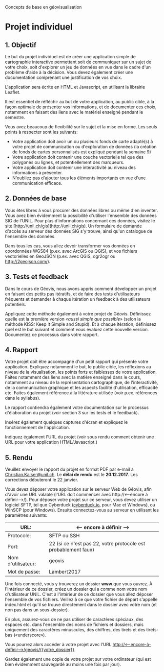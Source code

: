 Concepts de base en géovisualisation

# Projet individuel



## 1. Objectif

Le but du projet individuel est de créer une application simple de cartographie interactive permettant soit de communiquer sur un sujet de votre choix, soit d'explorer un jeu de données en vue dans le cadre d'un problème d'aide à la décision. Vous devez également créer une documentation comprenant une justification de vos choix.

L'application sera écrite en HTML et Javascript, en utilisant la librairie Leaflet.

Il est essentiel de réfléchir au but de votre application, au public cible, à la façon optimale de présenter vos informations, et de documenter ces choix, notamment en faisant des liens avec le matériel enseigné pendant le semestre.

Vous avez beaucoup de flexibilité sur le sujet et la mise en forme. Les seuls points à respecter sont les suivants:

- Votre application doit avoir un ou plusieurs fonds de carte adapté(s) à votre projet de communication ou d'exploration de données (la création de fonds de cartes personnalisés est expliqué pendant la semaine 9)
- Votre application doit contenir une couche vectorielle tel que des polygones ou lignes, et potentiellement des marqueurs.
- Votre application doit contenir une interactivité au niveau des informations à présenter.
- N'oubliez pas d'ajouter tous les éléments importants en vue d'une communication efficace.


## 2. Données de base

Vous êtes libres à vous procurer des données libres ou même d'en inventer. Vous avez bien évidemment la possibilité d'utiliser l'ensemble des données SIG de l'UNIL. Pour plus d'informations concernant ces données, visitez le site [http://unil.ch/gis](http://unil.ch/gis). Un formulaire de demande d'accès au serveur des données SIG s'y trouve, ainsi qu'un catalogue de l'ensemble des données.

Dans tous les cas, vous allez devoir transformer vos données en coordonnées WGS84 (p.ex. avec ArcGIS ou QGIS), et vos fichiers vectorielles en GeoJSON (p.ex. avec QGIS, ogr2ogr ou http://2geojson.com/).


## 3. Tests et feedback

Dans le cours de Géovis, nous avons appris comment développer un projet en faisant des petits pas itératifs, et de faire des tests d'utilisateurs fréquents et demander à chaque itération un feedback à des utilisateurs potentiels.

Appliquez cette méthode également à votre projet de Géovis. Définissez quelle est la première version _«aussi simple que possible»_ (selon la méthode KISS: Keep It Simple and Stupid). Et à chaque itération, définissez quel est le but suivant et comment vous évaluez cette nouvelle version. Documentez ce processus dans votre rapport.


## 4. Rapport

Votre projet doit être accompagné d'un petit rapport qui présente votre application. Expliquez notamment le but, le public cible, les réflexions au niveau de la visualisation, les points forts et faiblesses de votre application. Faites notamment des liens avec la matière enseigné dans le cours, notamment au niveau de la représentation cartographique, de l'interactivité, de la communication graphique et les aspects facilité d'utilisation, efficacité etc. Faites également référence à la littérature utilisée (voir p.ex. références dans le syllabus).

Le rapport contiendra également votre documentation sur le processus d'élaboration du projet (voir section 3 sur les tests et le feedback).

Insérez également quelques captures d'écran et expliquez le fonctionnement de l'application.

Indiquez également l'URL du projet (voir sous rendu comment obtenir une URL pour votre application HTML/Javascript.)



## 5. Rendu

Veuillez envoyer le rapport du projet en format PDF par e-mail à Christian.Kaiser@unil.ch. Le __délai de rendu__ est le __20.12.2017__. Les corrections débuteront le 22 janvier.

Vous devez déposer votre application sur le serveur Web de Géovis, afin d'avoir une URL valable (l'URL doit commencer avec http://<--encore à définir-->/). Pour déposer votre projet sur ce serveur, vous devez utiliser un logiciel SFTP, tel que Cyberduck ([cyberduck.io](https://cyberduck.io/), pour Mac et Windows), ou WinSCP (pour Windows). Ensuite connectez-vous au serveur en utilisant les paramètres suivants:

| URL:               | <-- encore à définir -->                 |
| -------------------|----------------------------------------- |
| Protocole:         | SFTP ou SSH                              |
| Port:              | 22 (si ce n'est pas 22, votre protocole est probablement faux) |
| Nom d'utilisateur: | geovis                                   |
| Mot de passe:      | Lambert2017                              |

Une fois connecté, vous y trouverez un dossier **www** que vous ouvrez. À l'intérieur de ce dossier, créez un dossier qui a comme nom votre nom d'utilisateur UNIL. C'est à l'intérieur de ce dossier que vous allez déposer l'ensemble de vos fichiers. Veillez à ce que votre fichier de départ s'appelle index.html et qu'il se trouve directement dans le dossier avec votre nom (et non pas dans un sous-dossier).

En plus, assurez-vous de ne pas utiliser de caractères spéciaux, des espaces etc. dans l'ensemble des noms de fichiers et dossiers, mais uniquement des caractères minuscules, des chiffres, des tirets et des tirets-bas («underscore»).

Vous pourrez alors accéder à votre projet avec l'URL [http://<--encore-à-définir-->/geovis/{{votre_dossier}}](http://<--encore-à-définir-->/geovis/{{votre_dossier}}).

Gardez également une copie de votre projet sur votre ordinateur (qui est bien évidemment sauvegardé au moins une fois par jour).
